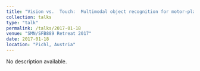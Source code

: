 ```yaml
---
title: "Vision vs.  Touch:  Multimodal object recognition for motor-planning in the primate brain"
collection: talks
type: "talk"
permalink: /talks/2017-01-18
venue: "SMN/SFB889 Retreat 2017"
date: 2017-01-18
location: "Pichl, Austria"
---
```


No description available.
